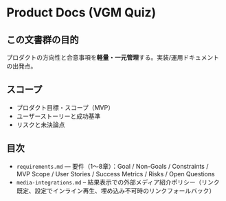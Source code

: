 # Product Docs (VGM Quiz)

## この文書群の目的
プロダクトの方向性と合意事項を**軽量・一元管理**する。実装/運用ドキュメントの出発点。

## スコープ
- プロダクト目標・スコープ（MVP）
- ユーザーストーリーと成功基準
- リスクと未決論点

## 目次
- `requirements.md` — 要件（1〜8章）：Goal / Non-Goals / Constraints / MVP Scope / User Stories / Success Metrics / Risks / Open Questions
- `media-integrations.md` – 結果表示での外部メディア紹介ポリシー（リンク既定、設定でインライン再生、埋め込み不可時のリンクフォールバック）
